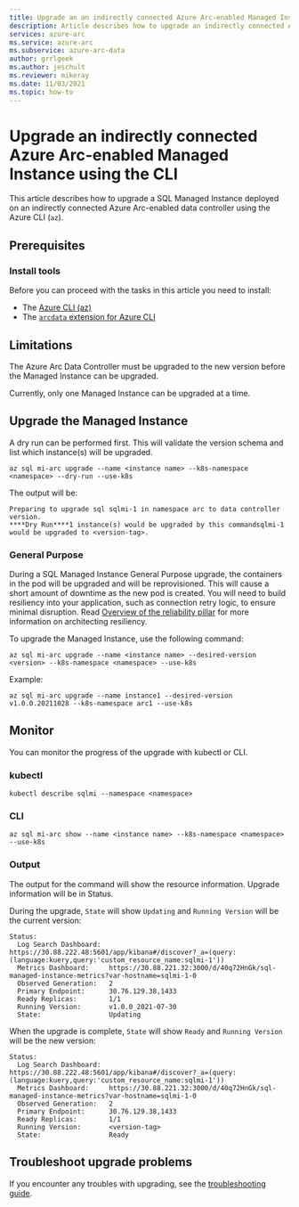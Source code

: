 ```yaml
---
title: Upgrade an an indirectly connected Azure Arc-enabled Managed Instance using the CLI
description: Article describes how to upgrade an indirectly connected Azure Arc-enabled Managed Instance using the CLI
services: azure-arc
ms.service: azure-arc
ms.subservice: azure-arc-data
author: grrlgeek
ms.author: jeschult
ms.reviewer: mikeray
ms.date: 11/03/2021
ms.topic: how-to
---
```


# Upgrade an indirectly connected Azure Arc-enabled Managed Instance using the CLI

This article describes how to upgrade a SQL Managed Instance deployed on an indirectly connected Azure Arc-enabled data controller using the Azure CLI (`az`).

## Prerequisites

### Install tools

Before you can proceed with the tasks in this article you need to install:

- The [Azure CLI (az)](/cli/azure/install-azure-cli)
- The [`arcdata` extension for Azure CLI](install-arcdata-extension.md)

## Limitations

The Azure Arc Data Controller must be upgraded to the new version before the Managed Instance can be upgraded.

Currently, only one Managed Instance can be upgraded at a time.

## Upgrade the Managed Instance

A dry run can be performed first. This will validate the version schema and list which instance(s) will be upgraded.

````cli
az sql mi-arc upgrade --name <instance name> --k8s-namespace <namespace> --dry-run --use-k8s
````

The output will be:

```output
Preparing to upgrade sql sqlmi-1 in namespace arc to data controller version.
****Dry Run****1 instance(s) would be upgraded by this commandsqlmi-1 would be upgraded to <version-tag>.
```

### General Purpose

During a SQL Managed Instance General Purpose upgrade, the containers in the pod will be upgraded and will be reprovisioned. This will cause a short amount of downtime as the new pod is created. You will need to build resiliency into your application, such as connection retry logic, to ensure minimal disruption. Read [Overview of the reliability pillar](/azure/architecture/framework/resiliency/overview) for more information on architecting resiliency.

To upgrade the Managed Instance, use the following command:

````cli
az sql mi-arc upgrade --name <instance name> --desired-version <version> --k8s-namespace <namespace> --use-k8s
````

Example:

````cli
az sql mi-arc upgrade --name instance1 --desired-version v1.0.0.20211028 --k8s-namespace arc1 --use-k8s
````

## Monitor

You can monitor the progress of the upgrade with kubectl or CLI.

### kubectl

```console
kubectl describe sqlmi --namespace <namespace>
```

### CLI

```cli
az sql mi-arc show --name <instance name> --k8s-namespace <namespace> --use-k8s
```

### Output

The output for the command will show the resource information. Upgrade information will be in Status.

During the upgrade, ```State``` will show ```Updating``` and ```Running Version``` will be the current version:

```output
Status:
  Log Search Dashboard:  https://30.88.222.48:5601/app/kibana#/discover?_a=(query:(language:kuery,query:'custom_resource_name:sqlmi-1'))
  Metrics Dashboard:     https://30.88.221.32:3000/d/40q72HnGk/sql-managed-instance-metrics?var-hostname=sqlmi-1-0
  Observed Generation:   2
  Primary Endpoint:      30.76.129.38,1433
  Ready Replicas:        1/1
  Running Version:       v1.0.0_2021-07-30
  State:                 Updating
```

When the upgrade is complete, ```State``` will show ```Ready``` and ```Running Version``` will be the new version:

```output
Status:
  Log Search Dashboard:  https://30.88.222.48:5601/app/kibana#/discover?_a=(query:(language:kuery,query:'custom_resource_name:sqlmi-1'))
  Metrics Dashboard:     https://30.88.221.32:3000/d/40q72HnGk/sql-managed-instance-metrics?var-hostname=sqlmi-1-0
  Observed Generation:   2
  Primary Endpoint:      30.76.129.38,1433
  Ready Replicas:        1/1
  Running Version:       <version-tag>
  State:                 Ready
```

## Troubleshoot upgrade problems

If you encounter any troubles with upgrading, see the [troubleshooting guide](troubleshoot-guide.md).
